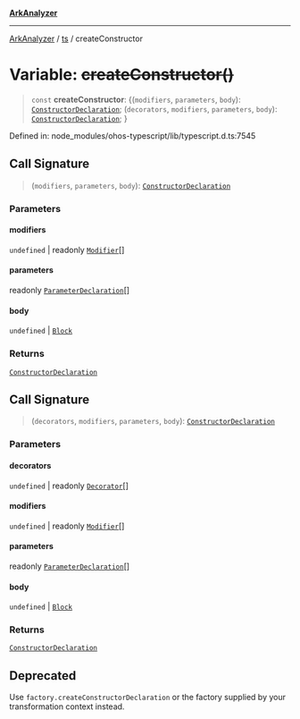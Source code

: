 [**ArkAnalyzer**](../../../../README.md)

***

[ArkAnalyzer](../../../../globals.md) / [ts](../README.md) / createConstructor

# Variable: ~~createConstructor()~~

> `const` **createConstructor**: \{(`modifiers`, `parameters`, `body`): [`ConstructorDeclaration`](../interfaces/ConstructorDeclaration.md); (`decorators`, `modifiers`, `parameters`, `body`): [`ConstructorDeclaration`](../interfaces/ConstructorDeclaration.md); \}

Defined in: node\_modules/ohos-typescript/lib/typescript.d.ts:7545

## Call Signature

> (`modifiers`, `parameters`, `body`): [`ConstructorDeclaration`](../interfaces/ConstructorDeclaration.md)

### Parameters

#### modifiers

`undefined` | readonly [`Modifier`](../type-aliases/Modifier.md)[]

#### parameters

readonly [`ParameterDeclaration`](../interfaces/ParameterDeclaration.md)[]

#### body

`undefined` | [`Block`](../interfaces/Block.md)

### Returns

[`ConstructorDeclaration`](../interfaces/ConstructorDeclaration.md)

## Call Signature

> (`decorators`, `modifiers`, `parameters`, `body`): [`ConstructorDeclaration`](../interfaces/ConstructorDeclaration.md)

### Parameters

#### decorators

`undefined` | readonly [`Decorator`](../interfaces/Decorator.md)[]

#### modifiers

`undefined` | readonly [`Modifier`](../type-aliases/Modifier.md)[]

#### parameters

readonly [`ParameterDeclaration`](../interfaces/ParameterDeclaration.md)[]

#### body

`undefined` | [`Block`](../interfaces/Block.md)

### Returns

[`ConstructorDeclaration`](../interfaces/ConstructorDeclaration.md)

## Deprecated

Use `factory.createConstructorDeclaration` or the factory supplied by your transformation context instead.
